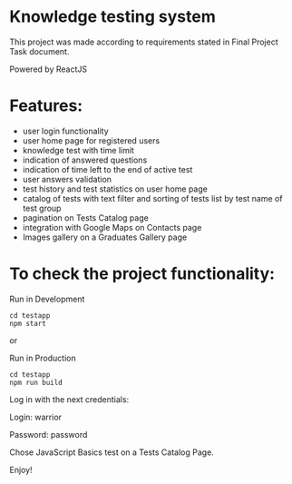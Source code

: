 # Knowledge testing system 

This project was made according to requirements stated in Final Project Task document.

Powered by ReactJS

# Features:
- user login functionality
- user home page for registered users
- knowledge test with time limit 
- indication of answered questions
- indication of time left to the end of active test
- user answers validation
- test history and test statistics on user home page
- catalog of tests with text filter and sorting of tests list by test name of test group
- pagination on Tests Catalog page
- integration with Google Maps on Contacts page
- Images gallery on a Graduates Gallery page

# To check the project functionality: 
Run in Development
```
cd testapp
npm start

```
or 

Run in Production
```
cd testapp
npm run build

```

Log in with the next credentials:

Login: warrior

Password: password

Chose JavaScript Basics test on a Tests Catalog Page.

Enjoy!


